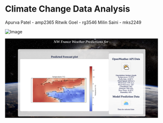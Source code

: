 # Climate Change Data Analysis

Apurva Patel - amp2365
Ritwik Goel - rg3546
Milin Saini - mks2249

![Image](images/mainpage.png "Title")



![Image](images/analysis.png "Title")
